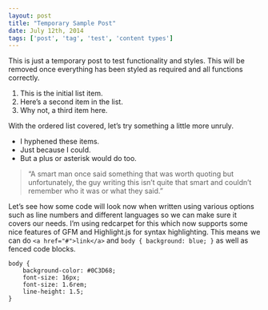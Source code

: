 ```yaml
---
layout: post
title: "Temporary Sample Post"
date: July 12th, 2014
tags: ['post', 'tag', 'test', 'content types']
---
```


This is just a temporary post to test functionality and styles. This will be removed once everything has been styled as required and all functions correctly.

1. This is the initial list item.
2. Here’s a second item in the list.
3. Why not, a third item here.

With the ordered list covered, let’s try something a little more unruly.

- I hyphened these items.
- Just because I could.
- But a plus or asterisk would do too.

> “A smart man once said something that was worth quoting
> but unfortunately, the guy writing this isn’t quite that smart
> and couldn’t remember who it was or what they said.”

Let’s see how some code will look now when written using various options such as line numbers and different languages so we can make sure it covers our needs. I’m using redcarpet for this which now supports some nice features of GFM and Highlight.js for syntax highlighting. This means we can do `<a href="#">link</a>` and `body { background: blue; }` as well as fenced code blocks.

```
body {
    background-color: #0C3D68;
    font-size: 16px;
    font-size: 1.6rem;
    line-height: 1.5;
}
```